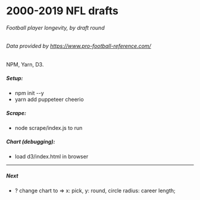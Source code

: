 # 2000-2019 NFL drafts
###### Football player longevity, by draft round
###### Data provided by https://www.pro-football-reference.com/

NPM, Yarn, D3.

##### Setup:
- npm init --y
- yarn add puppeteer cheerio

##### Scrape:
- node scrape/index.js to run

##### Chart (debugging):
- load d3/index.html in browser


---
##### Next
- ? change chart to => x: pick, y: round, circle radius: career length;